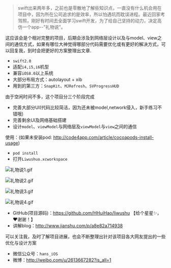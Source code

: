 >swift出来两年多，之前也是零散地了解些知识点，一直没有什么机会用在项目中，因为所在公司追求的是效率，所以怕遇坑而耽误进程。最近回家考驾照，刚好有时间去全面学习swift开发，为了给自己坚持的动力，决定高仿一个app--"礼物说"。

这应该会是个相对完整的项目，后期会涉及到网络层设计以及与model、view之间的通信方式，如果有哪位大神觉得哪部分代码需要优化或有更好的解决方式，可以回复我，到时会把更好的方案整理出文章.

- `swift2.0`
- 适配`i4,i5,i6`机型
- 兼容`iOS8.0`以上系统
- 大部分布局方式：autolayout + xib
- 用到的第三方：`SnapKit`、`MJRefresh`、`SVProgressHUD`

由于空闲时间不多，这个项目分三个阶段完成
- 完善大部分UI(代码比较简洁，因为还未被model,network侵入，新手练习不错哦)
- 完善剩余UI及网络基础搭建
- 设计`model`、`viewModel`与网络层及`viewModel`与`view`之间的通信

使用：(如果未安装pod: http://code4app.com/article/cocoapods-install-usage)
- `pod install`  
- 打开`Liwushuo.xcworkspace` 


![礼物说1.gif](http://upload-images.jianshu.io/upload_images/295346-d678e46307596ba5.gif?imageMogr2/auto-orient/strip)

![礼物说2.gif](http://upload-images.jianshu.io/upload_images/295346-c89586bfbdc22b63.gif?imageMogr2/auto-orient/strip)

![礼物说3.gif](http://upload-images.jianshu.io/upload_images/295346-f09731bb11e3dc52.gif?imageMogr2/auto-orient/strip)

![礼物说4.gif](http://upload-images.jianshu.io/upload_images/295346-ea01267a310ff76f.gif?imageMogr2/auto-orient/strip)

- GitHub(项目源码)：https://github.com/HHuiHao/liwushu 【给个星星✨，❤谢谢！】
- 讲解blog：http://www.jianshu.com/p/a8e82a714938

可以关注我，及时了解项目进展，也会不断整理出针对该项目各大网友提出的一些优化与设计方案

- 微信公众号：`hans_iOS`
- 微博：http://weibo.com/u/2613667282?is_all=1


